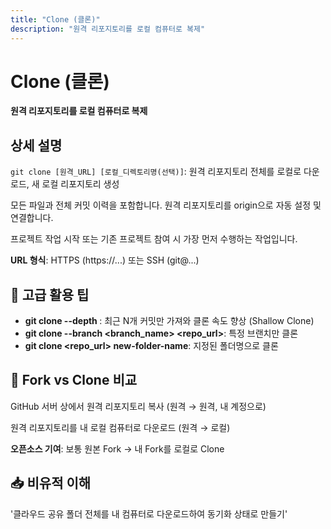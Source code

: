```yaml
---
title: "Clone (클론)"
description: "원격 리포지토리를 로컬 컴퓨터로 복제"
---
```


# Clone (클론)

**원격 리포지토리를 로컬 컴퓨터로 복제**

## 상세 설명

`git clone [원격_URL] [로컬_디렉토리명(선택)]`: 원격 리포지토리 전체를 로컬로 다운로드, 새 로컬 리포지토리 생성

모든 파일과 전체 커밋 이력을 포함합니다. 원격 리포지토리를 origin으로 자동 설정 및 연결합니다.

프로젝트 작업 시작 또는 기존 프로젝트 참여 시 가장 먼저 수행하는 작업입니다.

**URL 형식**: HTTPS (https://...) 또는 SSH (git@...)

## 🚀 고급 활용 팁

- **git clone --depth <N>**: 최근 N개 커밋만 가져와 클론 속도 향상 (Shallow Clone)
- **git clone --branch <branch_name> <repo_url>**: 특정 브랜치만 클론
- **git clone <repo_url> new-folder-name**: 지정된 폴더명으로 클론

## 📌 Fork vs Clone 비교

GitHub 서버 상에서 원격 리포지토리 복사 (원격 → 원격, 내 계정으로)

원격 리포지토리를 내 로컬 컴퓨터로 다운로드 (원격 → 로컬)

**오픈소스 기여**: 보통 원본 Fork → 내 Fork를 로컬로 Clone

## 📥 비유적 이해

'클라우드 공유 폴더 전체를 내 컴퓨터로 다운로드하여 동기화 상태로 만들기'
